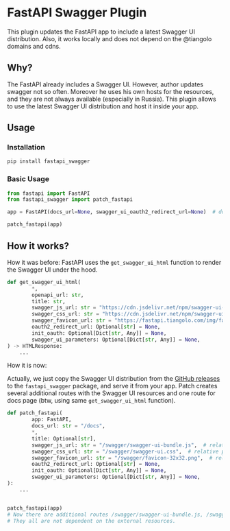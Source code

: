 # FastAPI Swagger Plugin

This plugin updates the FastAPI app to include a latest Swagger UI distribution. Also, it works locally and does not
depend on the @tiangolo domains and cdns.

## Why?

The FastAPI already includes a Swagger UI. However, author updates swagger not so often. Moreover he uses his own
hosts for the resources, and they are not always available (especially in Russia). This plugin allows to use the latest
Swagger UI distribution and host it inside your app.

## Usage

### Installation

```bash
pip install fastapi_swagger
```

### Basic Usage

```python
from fastapi import FastAPI
from fastapi_swagger import patch_fastapi

app = FastAPI(docs_url=None, swagger_ui_oauth2_redirect_url=None)  # docs url will be at /docs

patch_fastapi(app)
```

## How it works?

How it was before:
FastAPI uses the `get_swagger_ui_html` function to render the Swagger UI under the hood.

```python
def get_swagger_ui_html(
        *,
        openapi_url: str,
        title: str,
        swagger_js_url: str = "https://cdn.jsdelivr.net/npm/swagger-ui-dist@5/swagger-ui-bundle.js",
        swagger_css_url: str = "https://cdn.jsdelivr.net/npm/swagger-ui-dist@5/swagger-ui.css",
        swagger_favicon_url: str = "https://fastapi.tiangolo.com/img/favicon.png",
        oauth2_redirect_url: Optional[str] = None,
        init_oauth: Optional[Dict[str, Any]] = None,
        swagger_ui_parameters: Optional[Dict[str, Any]] = None,
) -> HTMLResponse:
    ...
```

How it is now:

Actually, we just copy the Swagger UI distribution from
the [GitHub releases](https://github.com/swagger-api/swagger-ui/releases) to the `fastapi_swagger` package, and serve it
from your app.
Patch creates several additional routes with the Swagger UI resources and one route for docs page (btw, using same
`get_swagger_ui_html` function).

```python
def patch_fastapi(
        app: FastAPI,
        docs_url: str = "/docs",
        *,
        title: Optional[str],
        swagger_js_url: str = "/swagger/swagger-ui-bundle.js",  # relative path from app root
        swagger_css_url: str = "/swagger/swagger-ui.css",  # relative path from app root
        swagger_favicon_url: str = "/swagger/favicon-32x32.png",  # relative path from app root
        oauth2_redirect_url: Optional[str] = None,
        init_oauth: Optional[Dict[str, Any]] = None,
        swagger_ui_parameters: Optional[Dict[str, Any]] = None,
):
    ...


patch_fastapi(app)
# Now there are additional routes /swagger/swagger-ui-bundle.js, /swagger/swagger-ui.css, /swagger/favicon-32x32.png and /docs
# They all are not dependent on the external resources.
```
